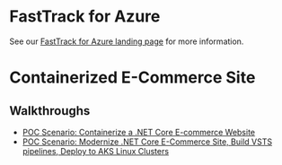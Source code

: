 # FastTrack for Azure

See our [FastTrack for Azure landing page](https://github.com/Azure/FastTrackForAzure) for more information.


# Containerized E-Commerce Site

## Walkthroughs

* [POC Scenario: Containerize a .NET Core E-commerce Website](article/contoso-finance.md)
* [POC Scenario: Modernize .NET Core E-Commerce Site, Build VSTS pipelines, Deploy to AKS Linux Clusters](article/eShopOnWeb.md)
